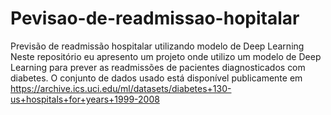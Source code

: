 # Pevisao-de-readmissao-hopitalar
Previsão de readmissão hospitalar utilizando modelo de Deep Learning
Neste repositório eu apresento um projeto onde utilizo um modelo de Deep Learning para prever as readmissões  de pacientes diagnosticados com diabetes. O conjunto de dados usado está disponível publicamente em  https://archive.ics.uci.edu/ml/datasets/diabetes+130-us+hospitals+for+years+1999-2008
